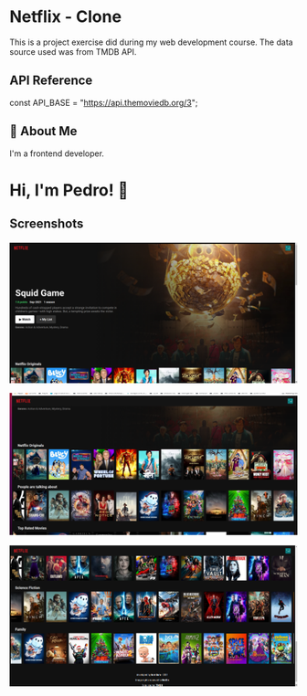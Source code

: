 # Netflix - Clone

This is a project exercise did during my web development course. The data source used was from TMDB API.

## API Reference

const API_BASE = "https://api.themoviedb.org/3";

## 🚀 About Me

I'm a frontend developer.

# Hi, I'm Pedro! 👋

## Screenshots

![App Screenshot](netflix-1.png)

![App Screenshot](netflix-2.png)

![App Screenshot](netflix-3.png)
